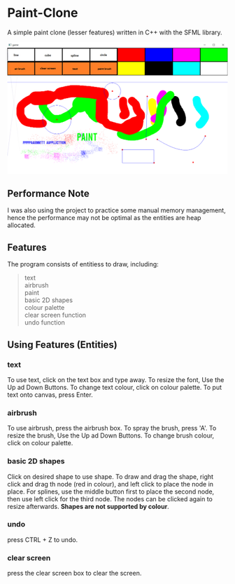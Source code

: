 # Paint-Clone
A simple paint clone (lesser features) written in C++ with the SFML library.
  
<img src="Paint/Paint/Paint/image/paintapp.png">
  
## Performance Note
I was also using the project to practice some manual memory management, hence the performance may not be optimal as the entities are heap allocated.

## Features  
The program consists of entitiess to draw, including:  
> text  
> airbrush  
> paint  
> basic 2D shapes  
> colour palette  
> clear screen function  
> undo function

## Using Features (Entities)  
### text
To use text, click on the text box and type away. To resize the font, Use the Up ad Down Buttons. To change text colour, click on colour palette. To put text onto canvas, press Enter.  
  
### airbrush
To use airbrush, press the airbrush box. To spray the brush, press 'A'. To resize the brush, Use the Up ad Down Buttons. To change brush colour, click on colour palette.

### basic 2D shapes
Click on desired shape to use shape. To draw and drag the shape, right click and drag th node (red in colour), and left click to place the node in place. For splines, use the middle button first to place the second node, then use left click for the third node. The nodes can be clicked again to resize afterwards. **Shapes are not supported by colour**.    
  
### undo
press CTRL + Z to undo.

### clear screen  
press the clear screen box to clear the screen.  

